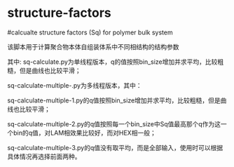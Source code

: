 # structure-factors
#calcualte structure factors (Sq) for polymer bulk system

该脚本用于计算聚合物本体自组装体系中不同相结构的结构参数

其中:
sq-calculate.py为单线程版本，q的值按照bin_size增加并求平均，比较粗糙，但是曲线也比较平滑；

sq-calculate-multiple-.py为多线程版本，其中：

sq-calculate-multiple-1.py的q值按照bin_size增加并求平均，比较粗糙，但是曲线也比较平滑；

sq-calculate-multiple-2.py的q值按照每一个bin_size中Sq值最高那个q作为这一个bin的q值，对LAM相效果比较好，而对HEX相一般；

sq-calculate-multiple-3.py的q值没有取平均，而是全部输入，使用时可以根据具体情况再选择前面两种。
